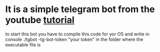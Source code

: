 <h1>It is a simple telegram bot from the youtube <a href = "https://youtu.be/PnOrFYtZJUI"> tutorial </a></h1>

to start this bot you have to compile this code for yor OS and write in console ./tgbot -tg-bot-token "your token" in the folder where the executable file is

